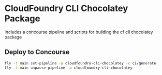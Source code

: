 # CloudFoundry CLI Chocolatey Package

Includes a concourse pipeline and scripts for building the cf cli chocolatey package

## Deploy to Concourse

```bash
fly -t main set-pipeline -p cloudfoundry-cli-chocolatey -c ci/generate-package-pipeline.yml
fly -t main unpause-pipeline -p cloudfoundry-cli-chocolatey
```

